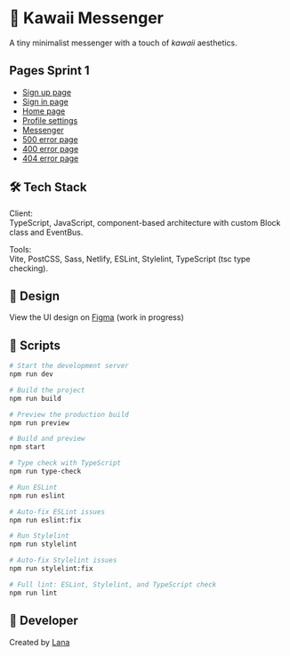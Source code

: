 # 📨 Kawaii Messenger

A tiny minimalist messenger with a touch of *kawaii* aesthetics.

## Pages Sprint 1
- [Sign up page](https://kawaii-messenger.netlify.app/#/sign-up)
- [Sign in page](https://kawaii-messenger.netlify.app/)
- [Home page](https://kawaii-messenger.netlify.app/#/home)
- [Profile settings](https://kawaii-messenger.netlify.app/#/settings)
- [Messenger](https://kawaii-messenger.netlify.app/#/messenger)
- [500 error page](https://kawaii-messenger.netlify.app/#/500)
- [400 error page](https://kawaii-messenger.netlify.app/#/400)
- [404 error page](https://kawaii-messenger.netlify.app/#/404)

## 🛠 Tech Stack

Client:  
TypeScript, JavaScript, component-based architecture with custom Block class and EventBus.

Tools:  
Vite, PostCSS, Sass, Netlify, ESLint, Stylelint, TypeScript (tsc type checking).

## 🎨 Design

View the UI design on [Figma](https://www.figma.com/design/xFYpnXMI4U0U1I0RQb2PJQ/Messenger-Public?node-id=0-1&t=0Gy7dVTRkVwptXQX-1)
(work in progress)

## 🚀 Scripts

```bash
# Start the development server
npm run dev

# Build the project
npm run build

# Preview the production build
npm run preview

# Build and preview
npm start

# Type check with TypeScript
npm run type-check

# Run ESLint
npm run eslint

# Auto-fix ESLint issues
npm run eslint:fix

# Run Stylelint
npm run stylelint

# Auto-fix Stylelint issues
npm run stylelint:fix

# Full lint: ESLint, Stylelint, and TypeScript check
npm run lint
```

## 🐉 Developer

Created by [Lana](https://github.com/enoferge)
